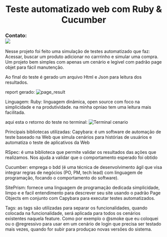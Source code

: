 <h1 align="Center"> Teste automatizado web com Ruby & Cucumber </h1>

### Contato:<div><a href="https://www.linkedin.com/in/lucas-santos-239358132" target="_blank"><img src="https:/img.shields.io/badge-LinkedIn-%230077B5?style=for-the-badge&logo=linkedin&logoColor=white" target="_blank"></a>
</div>


Nesse projeto foi feito uma simulação de testes automatizado que faz: Acessar, buscar um produto adicionar no carrrinho e simular uma compra. Um projeto bem simples com apenas um cenário e legivel com padrão page objet para fácil manutenção.

Ao final do teste é gerado um arquivo Html e Json para leitura dos resultados.

report gerado:
![page_result](https://user-images.githubusercontent.com/68041354/207876834-b57feaf9-238a-47a0-8794-771bb32228ec.png)

Linguagem:
Ruby: linguagem dinâmica, open source com foco na simplicidade e na produtividade.
na minha opniao tem uma leitura mais facilitada.

aqui esta o retorno do teste no terminal:
![Terminal cenario](https://user-images.githubusercontent.com/68041354/207876467-d5e8431a-48c7-457a-bd45-781d07736999.png)

Principais bibliotecas utilizadas:
Capybara: é um software de automação de teste baseado na Web que simula cenários para histórias de usuários e automatiza o teste de aplicativos da Web

RSpec: é uma biblioteca que permite validar os resultados das ações que realizamos. Nos ajuda a validar que o comportamento esperado foi obtido

Cucumber: emprega o bdd (é uma técnica de desenvolvimento ágil que visa integrar regras de negócios (PO, PM, tech lead) com linguagem de programação, focando o comportamento do software).

SitePrism: fornece uma linguagem de programação dedicada simplicidade, limpo e e facil entendimento para descrever seu site usando o padrão Page Objects em conjunto com Capybara para executar testes automatizados.

Tags: as tags são utilizadas para separar os funcionalidades, quando colocada na funcionalidade, será aplicada para todos os cenários existentes naquela feature. Como por exemplo o @smoke que eu coloquei ou o @regressivo para usar em um cenário de login que precisa ser testado mais vezes, quando for subir para produçao novas versões do sistema.
